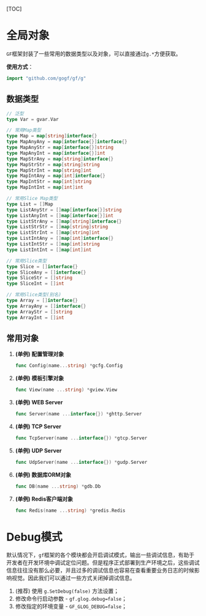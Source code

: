 
[TOC]


# 全局对象

`GF`框架封装了一些常用的数据类型以及对象，可以直接通过`g.*`方便获取。

**使用方式**：
```go
import "github.com/gogf/gf/g"
```

## 数据类型
```go
// 泛型
type Var = gvar.Var

// 常用Map类型
type Map = map[string]interface{}
type MapAnyAny = map[interface{}]interface{}
type MapAnyStr = map[interface{}]string
type MapAnyInt = map[interface{}]int
type MapStrAny = map[string]interface{}
type MapStrStr = map[string]string
type MapStrInt = map[string]int
type MapIntAny = map[int]interface{}
type MapIntStr = map[int]string
type MapIntInt = map[int]int

// 常用Slice Map类型
type List = []Map
type ListAnyStr = []map[interface{}]string
type ListAnyInt = []map[interface{}]int
type ListStrAny = []map[string]interface{}
type ListStrStr = []map[string]string
type ListStrInt = []map[string]int
type ListIntAny = []map[int]interface{}
type ListIntStr = []map[int]string
type ListIntInt = []map[int]int

// 常用Slice类型
type Slice = []interface{}
type SliceAny = []interface{}
type SliceStr = []string
type SliceInt = []int

// 常用Slice类型(别名)
type Array = []interface{}
type ArrayAny = []interface{}
type ArrayStr = []string
type ArrayInt = []int
```

## 常用对象

1. **(单例) 配置管理对象**
	```go
    func Config(name...string) *gcfg.Config
    ```
3. **(单例) 模板引擎对象**
	```go
    func View(name ...string) *gview.View
    ```
5. **(单例) WEB Server**
	```go
    func Server(name ...interface{}) *ghttp.Server
    ```
7. **(单例) TCP Server**
	```go
    func TcpServer(name ...interface{}) *gtcp.Server
    ```
9. **(单例) UDP Server**
	```go
    func UdpServer(name ...interface{}) *gudp.Server
    ```
11. **(单例) 数据库ORM对象**
	```go
    func DB(name ...string) *gdb.Db
    ```
13. **(单例) Redis客户端对象**
	```go
    func Redis(name ...string) *gredis.Redis
    ```


# Debug模式

默认情况下，`gf`框架的各个模块都会开启调试模式，输出一些调试信息，有助于开发者在开发环境中调试定位问题。但是程序正式部署到生产环境之后，这些调试信息往往没有那么必要，并且过多的调试信息也容易在查看重要业务日志的时候影响视觉。因此我们可以通过一些方式关闭掉调试信息。

1. (推荐) 使用 `g.SetDebug(false)` 方法设置；
2. 修改命令行启动参数 - ```gf.glog.debug=false```；
3. 修改指定的环境变量 - ```GF_GLOG_DEBUG=false```；


